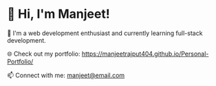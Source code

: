 # 👋 Hi, I'm Manjeet!

🚀 I'm a web development enthusiast and currently learning full-stack development.

🌐 Check out my portfolio: https://manjeetrajput404.github.io/Personal-Portfolio/

📫 Connect with me: manjeet@email.com
